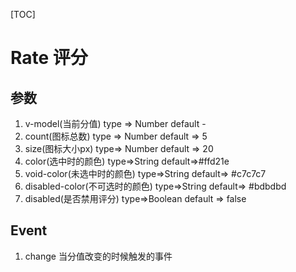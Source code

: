 [TOC]

# Rate 评分
> 

## 参数
1. v-model(当前分值) type => Number default -
2. count(图标总数) type => Number default => 5
3. size(图标大小px) type=> Number default => 20
5. color(选中时的颜色) type=>String default=>#ffd21e
6. void-color(未选中时的颜色) type=>String default=> #c7c7c7
7. disabled-color(不可选时的颜色) type=>String default=> #bdbdbd
8. disabled(是否禁用评分) type=>Boolean default => false 


## Event 
1. change 当分值改变的时候触发的事件
